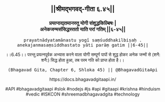 <center><h2>||श्रीमद्‍भगवद्‍-गीता ६.४५||</h2>
<h3>प्रयत्नाद्यतमानस्तु योगी संशुद्धकिल्बिषः |<br/>अनेकजन्मसंसिद्धस्ततो याति परां गतिम् ||६-४५||</h3>
<pre>prayatnādyatamānastu yogī saṃśuddhakilbiṣaḥ .<br/>anekajanmasaṃsiddhastato yāti parāṃ gatim ||6-45||</pre>
<p>।।6.45।। परन्तु प्रयत्नपूर्वक अभ्यास करने वाला योगी सम्पूर्ण पापों से शुद्ध होकर अनेक जन्मों से (शनै: शनै:) सिद्ध होता हुआ, तब परम गति को प्राप्त होता है।।</p>
<pre>(Bhagavad Gita, Chapter 6, Shloka 45) || @BhagavadGitaApi</pre><p>https://docs.bhagavadgitaapi.in/</p><p>#API #bhagavadgitaapi #slok #nodejs #js #api #gitaapi #krishna #hinduism #vedic #ISKCON #shreemadbhagavadgita #technology</p></center>